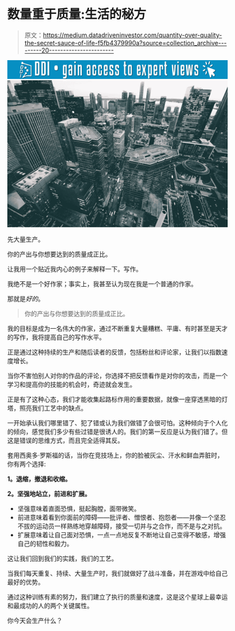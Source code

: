 # 数量重于质量:生活的秘方

> 原文：<https://medium.datadriveninvestor.com/quantity-over-quality-the-secret-sauce-of-life-f5fb4379990a?source=collection_archive---------20----------------------->

[![](img/95089f7040f07d2bcd98237896b48a77.png)](http://www.track.datadriveninvestor.com/1B9E)![](img/a3b929e3341c87e746fb5999c2a2ace7.png)

先大量生产。

你的产出与你想要达到的质量成正比。

让我用一个贴近我内心的例子来解释一下。写作。

我绝不是一个好作家；事实上，我甚至认为现在我是一个普通的作家。

那就是*好的*。

> 你的产出与你想要达到的质量成正比。

我的目标是成为一名伟大的作家，通过不断重复大量糟糕、平庸、有时甚至是天才的写作，我将提高自己的写作水平。

正是通过这种持续的生产和随后读者的反馈，包括粉丝和评论家，让我们以指数速度增长。

当你不害怕别人对你的作品的评论，你选择不把反馈看作是对你的攻击，而是一个学习和提高你的技能的机会时，奇迹就会发生。

正是有了这种心态，我们才能收集起路标作用的重要数据，就像一座穿透黑暗的灯塔，照亮我们工艺中的缺点。

一开始承认我们哪里错了、犯了错或认为我们做错了会很可怕。这种倾向于个人化的倾向，感觉我们多少有些过错是很诱人的。我们的第一反应是认为我们错了。但这是错误的思维方式，而且完全适得其反。

套用西奥多·罗斯福的话，当你在竞技场上，你的脸被灰尘、汗水和鲜血弄脏时，你有两个选择:

**1。退缩，撤退和收缩。**

**2。坚强地站立，前进和扩展。**

*   坚强意味着直面恐惧，挺起胸膛，面带微笑。
*   前进意味着看到你面前的障碍——批评者、憎恨者、抱怨者——并像一个坚忍不拔的运动员一样熟练地穿越障碍，接受一切并与之合作，而不是与之对抗。
*   扩展意味着让自己面对恐惧，一点一点地反复不断地让自己变得不敏感，增强自己的韧性和毅力。

这让我们回到我们的实践，我们的工艺。

当我们每天重复、持续、大量生产时，我们就做好了战斗准备，并在游戏中给自己最好的优势。

通过这种训练有素的努力，我们建立了执行的质量和速度，这是这个星球上最幸运和最成功的人的两个关键属性。

你今天会生产什么？